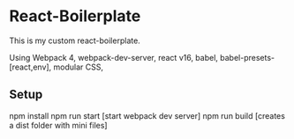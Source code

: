 # React-Boilerplate
This is my custom react-boilerplate.

Using Webpack 4, webpack-dev-server, react v16, babel, babel-presets-[react,env], modular CSS, 
## Setup
npm install
npm run start [start webpack dev server]
npm run build [creates a dist folder with mini files]
